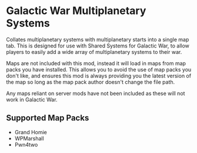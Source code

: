 # Galactic War Multiplanetary Systems

Collates multiplanetary systems with multiplanetary starts into a single map tab. This is designed for use with Shared Systems for Galactic War, to allow players to easily add a wide array of multiplanetary systems to their war.

Maps are not included with this mod, instead it will load in maps from map packs you have installed. This allows you to avoid the use of map packs you don't like, and ensures this mod is always providing you the latest version of the map so long as the map pack author doesn't change the file path.

Any maps reliant on server mods have not been included as these will not work in Galactic War.

## Supported Map Packs

- Grand Homie
- WPMarshall
- Pwn4two
